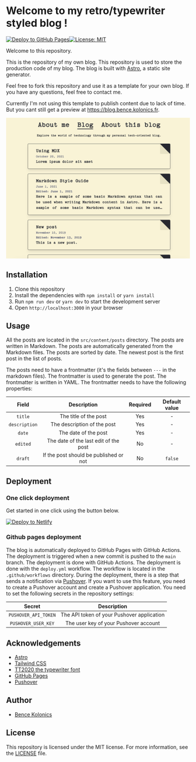 # Welcome to my retro/typewriter styled blog !

[![Deploy to GitHub Pages](https://github.com/bkolonics/blog/actions/workflows/deploy.yml/badge.svg)](https://github.com/bkolonics/blog/actions/workflows/deploy.yml)[![License: MIT](https://img.shields.io/badge/License-MIT-yellow.svg)](https://opensource.org/licenses/MIT)

Welcome to this repository.

This is the repository of my own blog. This repository is used to store the production code of my blog. The blog is built with [Astro](https://astro.build/), a static site generator.

Feel free to fork this repository and use it as a template for your own blog. If you have any questions, feel free to contact me.

Currently I'm not using this template to publish content due to lack of time. But you cant still get a preview at https://blog.bence.kolonics.fr.


![Preview Screenshot](https://raw.githubusercontent.com/bkolonics/RetroBlog/main/preview.png)

## Installation
1. Clone this repository
2. Install the dependencies with `npm install` or `yarn install`
3. Run `npm run dev` or `yarn dev` to start the development server
4. Open `http://localhost:3000` in your browser

## Usage
All the posts are located in the `src/content/posts` directory. The posts are written in Markdown. The posts are automatically generated from the Markdown files. The posts are sorted by date. The newest post is the first post in the list of posts.

The posts need to have a frontmatter (it's the fields between `---` in the markdown files). The frontmatter is used to generate the post. The frontmatter is written in YAML. The frontmatter needs to have the following properties: 

| Field | Description | Required | Default value |
| :---: | :---: | :---: | :---: |
| `title` | The title of the post | Yes | - |
| `description` | The description of the post | Yes | - |
| `date` | The date of the post | Yes | - |
| `edited` | The date of the last edit of the post | No | - |
| `draft` | If the post should be published or not | No | `false` |

## Deployment

### One click deployment

Get started in one click using the button below.

[![Deploy to Netlify](https://www.netlify.com/img/deploy/button.svg)](https://app.netlify.com/start/deploy?repository=https://github.com/bkolonics/RetroBlog)

### Github pages deployment

The blog is automatically deployed to GitHub Pages with GitHub Actions. The deployment is triggered when a new commit is pushed to the `main` branch. The deployment is done with GitHub Actions. The deployment is done with the `deploy.yml` workflow. The workflow is located in the `.github/workflows` directory.
During the deployment, there is a step that sends a notification via [Pushover](https://pushover.net/). If you want to use this feature, you need to create a Pushover account and create a Pushover application. You need to set the following secrets in the repository settings:

| Secret | Description |
| :---: | :---: |
| `PUSHOVER_API_TOKEN` | The API token of your Pushover application |
| `PUSHOVER_USER_KEY` | The user key of your Pushover account |

## Acknowledgements

- [Astro](https://astro.build/)
- [Tailwind CSS](https://tailwindcss.com/)
- [TT2020 the typewriter font](https://copypaste.wtf/TT2020/docs/)
- [GitHub Pages](https://pages.github.com/)
- [Pushover](https://pushover.net/)

## Author

- [Bence Kolonics](https://bence.kolonics.fr)

## License
This repository is licensed under the MIT license. For more information, see the [LICENSE](LICENSE) file.
